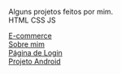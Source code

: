 Alguns projetos feitos por mim.<br>
HTML CSS JS

<a href="https://thdev7.github.io/Portfolio/e-commerce/index.html" target="_blank" rel="external">E-commerce</a> <br>   <a href="https://thdev7.github.io/Portfolio/portifolio.red/index.html" target="_blank" rel="external">Sobre mim</a> <br> <a href="https://thdev7.github.io/Portfolio/loginpg1/index.html" target="_blank" rel="external">Página de Login</a> <br> <a href="https://thdev7.github.io/Portfolio/desafio_android/android.html" target="_blank" rel="external">Projeto Android<a>